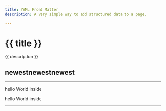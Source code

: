 ```yaml
---
title: YAML Front Matter
description: A very simple way to add structured data to a page.

---
```



<h1> {{ title }} </h1>
<p> {{ description }} </p>

## newestnewestnewest
---
hello World inside


hello World inside


---